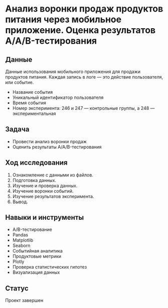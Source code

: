 # Анализ воронки продаж продуктов питания через мобильное приложение. Оценка результатов A/A/B-тестирования
## Данные
Данные использования мобильного приложения для продажи продуктов питания. Каждая запись в логе — это действие пользователя, или событие.
- Название события
- Уникальный идентификатор пользователя
- Время события
- Номер эксперимента: 246 и 247 — контрольные группы, а 248 — экспериментальная

## Задача
- Провести анализ воронки продаж
- Оценить результаты A/A/B-тестирования

## Ход исследования
1. Ознакомление с данными из файлов.
2. Подготовка данных.
3. Изучение и проверка данных.
4. Изучение воронки событий.
5. Изучение результатов эксперимента.
6. Вывод.
 
## Навыки и инструменты
- A/B-тестирование
- Pandas
- Matplotlib
- Seaborn
- Событийная аналитика
- Продуктовые метрики
- Plotly
- Проверка статистических гипотез
- Визуализация данных

## Статус
Проект завершен
